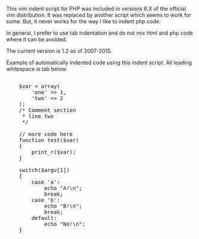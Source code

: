 This vim indent script for PHP was included in versions 6.X of the official vim distribution.
It was replaced by another script which seems to work for some.  But, it never works for the way
I like to indent php code.

In general, I prefer to use tab indentation and do not mix html and php code where it can be avoided.

The current version is 1.2 as of 2007-2015.

Example of automatically indented code using this indent script.  All leading whitespace is tab below:
<pre>

	$var = array(
		'one' => 1,
		'two' => 2
	);
	/* Comment section
	 * line two
	 */

	// more code here
	function test($var)
	{
		print_r($var);
	}

	switch($argv[1])
	{
		case 'a':
			echo "A!\n";
			break;
		case 'b':
			echo "B!\n";
			break;
		default:
			echo "No!\n";
	}
</pre>

